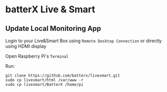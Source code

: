 # batterX Live & Smart

## Update Local Monitoring App

Login to your Live&Smart Box using `Remote Desktop Connection` or directly using HDMI display

Open Raspberry Pi's `Terminal`

Run:
```
git clone https://github.com/batterx/livesmart.git
sudo cp livesmart/html /var/www -r
sudo cp livesmart/BatterX /home/pi
```
